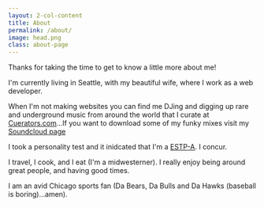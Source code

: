 ```yaml
---
layout: 2-col-content
title: About
permalink: /about/
image: head.png
class: about-page 
---
```


Thanks for taking the time to get to know a little more about me!

I'm currently living in Seattle, with my beautiful wife, where I work as a web developer.

When I'm not making websites you can find me DJing and digging up rare and underground music from around the world that I curate at [Cuerators.com](http://cuerators.com)...If you want to download some of my funky mixes visit my [Soundcloud page](https://soundcloud.com/dmoon/sets/the-mixes)

I took a personality test and it inidcated that I'm a [ESTP-A](http://www.truity.com/personality-type/ESTP). I concur.

I travel, I cook, and I eat (I'm a midwesterner). I really enjoy being around great people, and having good times.

I am an avid Chicago sports fan (Da Bears, Da Bulls and Da Hawks (baseball is boring)...amen).
